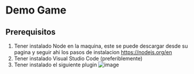 # Demo Game

## Prerequisitos
1. Tener instalado Node en la maquina, este se puede descargar desde su pagina y seguir ahi los pasos de instalacion https://nodejs.org/en
2. Tener instalado Visual Studio Code (preferiblemente)
3. Tener instalado el siguiente plugin
  ![image](https://github.com/chrisedg10/demoGame/assets/76143358/bf173e74-4df9-400c-90ab-46addfaf1304)
